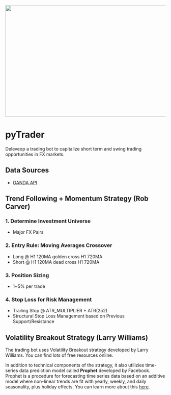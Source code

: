 <p align="center">
  <img width="800" height="350" src="https://user-images.githubusercontent.com/41933169/139356204-1253068f-b11c-4507-a921-6e77112b7a55.png">
</p>

# pyTrader

Deleveop a trading bot to capitalize short term and swing trading opportunities in FX markets.

## Data Sources

- [OANDA API](https://developer.oanda.com/)

## Trend Following + Momentum Strategy (Rob Carver)

### 1. Determine Investment Universe
- Major FX Pairs

### 2. Entry Rule: Moving Averages Crossover

- Long @ H1 120MA golden cross H1 720MA
- Short @ H1 120MA dead cross H1 720MA

### 3. Position Sizing

- 1~5% per trade

### 4. Stop Loss for Risk Management

- Trailing Stop @ ATR_MULTIPLIER * ATR(252)
- Structural Stop Loss Management based on Previous Support/Resistance

## Volatility Breakout Strategy (Larry Williams)

The trading bot uses Volatility Breakout strategy developed by Larry Williams. You can find lots of free resources online. 

In addition to technical components of the strategy, it also utilizies time-series data prediction model called **Prophet** developed by Facebook. Prophet is a procedure for forecasting time series data based on an additive model where non-linear trends are fit with yearly, weekly, and daily seasonality, plus holiday effects. You can learn more about this [here](https://facebook.github.io/prophet/).
